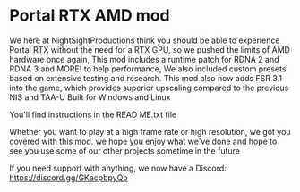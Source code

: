 # Portal RTX AMD mod
We here at NightSightProductions think you should be able to experience Portal RTX without the need for a RTX GPU, so we pushed the limits of AMD hardware once again, This mod includes a runtime patch for RDNA 2 and RDNA 3 and MORE! to help performance, We also included custom presets based on extensive testing and research. This mod also now adds FSR 3.1 into the game, which provides superior upscaling compared to the previous NIS and TAA-U
Built for Windows and Linux

You'll find instructions in the READ ME.txt file

Whether you want to play at a high frame rate or high resolution, we got you covered with this mod.
we hope you enjoy what we've done and hope to see you use some of our other projects sometime in the future

If you need support with anything, we now have a Discord: https://discord.gg/GKacpbpyQb


